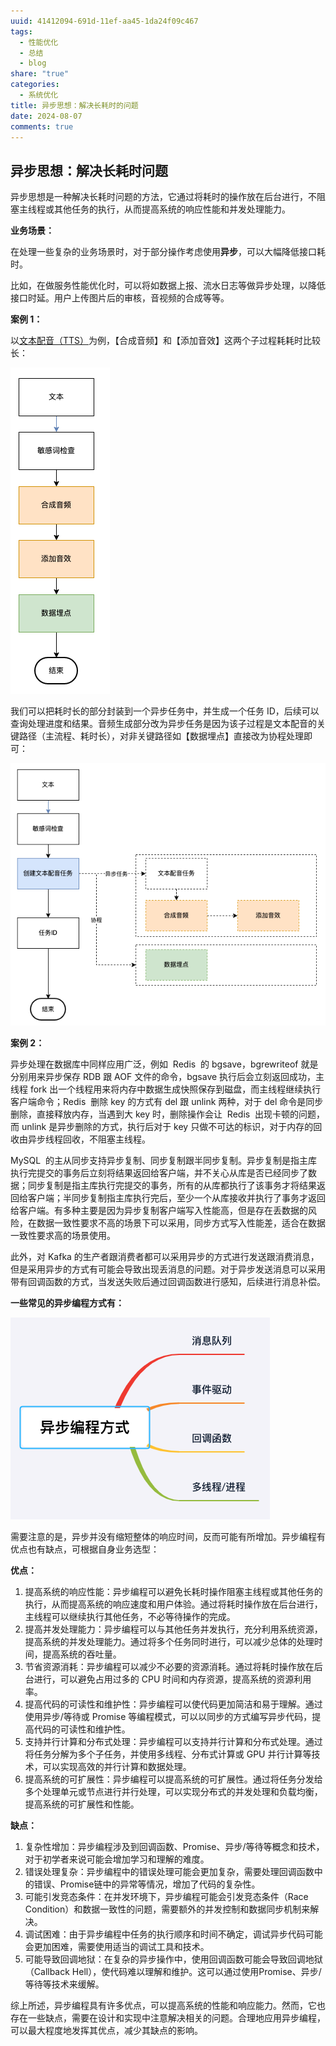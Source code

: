 ```yaml
---
uuid: 41412094-691d-11ef-aa45-1da24f09c467
tags:
  - 性能优化
  - 总结
  - blog
share: "true"
categories:
  - 系统优化
title: 异步思想：解决长耗时的问题
date: 2024-08-07
comments: true
---
```


## 异步思想：解决长耗时问题

异步思想是一种解决长耗时问题的方法，它通过将耗时的操作放在后台进行，不阻塞主线程或其他任务的执行，从而提高系统的响应性能和并发处理能力。

**业务场景：**

在处理一些复杂的业务场景时，对于部分操作考虑使用**异步**，可以大幅降低接口耗时。

比如，在做服务性能优化时，可以将如数据上报、流水日志等做异步处理，以降低接口时延。用户上传图片后的审核，音视频的合成等等。

**案例 1：**

以[文本配音（TTS）](https://kf.zenvideo.qq.com/help/doc?id=dcccf9045b50dca3)为例，【合成音频】和【添加音效】这两个子过程耗耗时比较长：

![](assets/images/8f6ddfe0832db6b1d7ea0f9e76ddeb77_MD5.png)

我们可以把耗时长的部分封装到一个异步任务中，并生成一个任务 ID，后续可以查询处理进度和结果。音频生成部分改为异步任务是因为该子过程是文本配音的关键路径（主流程、耗时长），对非关键路径如【数据埋点】直接改为协程处理即可：

![](assets/images/d4a2d43f6bff5383e547c2366f5240ff_MD5.png)

**案例 2：**

异步处理在数据库中同样应用广泛，例如  Redis  的 bgsave，bgrewriteof 就是分别用来异步保存 RDB 跟 AOF 文件的命令，bgsave 执行后会立刻返回成功，主线程 fork 出一个线程用来将内存中数据生成快照保存到磁盘，而主线程继续执行客户端命令；Redis  删除 key 的方式有 del 跟 unlink 两种，对于 del 命令是同步删除，直接释放内存，当遇到大 key 时，删除操作会让  Redis  出现卡顿的问题，而 unlink 是异步删除的方式，执行后对于 key 只做不可达的标识，对于内存的回收由异步线程回收，不阻塞主线程。

MySQL  的主从同步支持异步复制、同步复制跟半同步复制。异步复制是指主库执行完提交的事务后立刻将结果返回给客户端，并不关心从库是否已经同步了数据；同步复制是指主库执行完提交的事务，所有的从库都执行了该事务才将结果返回给客户端；半同步复制指主库执行完后，至少一个从库接收并执行了事务才返回给客户端。有多种主要是因为异步复制客户端写入性能高，但是存在丢数据的风险，在数据一致性要求不高的场景下可以采用，同步方式写入性能差，适合在数据一致性要求高的场景使用。

此外，对 Kafka 的生产者跟消费者都可以采用异步的方式进行发送跟消费消息，但是采用异步的方式有可能会导致出现丢消息的问题。对于异步发送消息可以采用带有回调函数的方式，当发送失败后通过回调函数进行感知，后续进行消息补偿。

**一些常见的异步编程方式有：**

![](assets/images/38d2fb76c1e1baf507a3ac2d27c8a10b_MD5.png)

需要注意的是，异步并没有缩短整体的响应时间，反而可能有所增加。异步编程有优点也有缺点，可根据自身业务选型：

**优点：**

1. 提高系统的响应性能：异步编程可以避免长耗时操作阻塞主线程或其他任务的执行，从而提高系统的响应速度和用户体验。通过将耗时操作放在后台进行，主线程可以继续执行其他任务，不必等待操作的完成。
2. 提高并发处理能力：异步编程可以与其他任务并发执行，充分利用系统资源，提高系统的并发处理能力。通过将多个任务同时进行，可以减少总体的处理时间，提高系统的吞吐量。
3. 节省资源消耗：异步编程可以减少不必要的资源消耗。通过将耗时操作放在后台进行，可以避免占用过多的 CPU 时间和内存资源，提高系统的资源利用率。
4. 提高代码的可读性和维护性：异步编程可以使代码更加简洁和易于理解。通过使用异步/等待或 Promise 等编程模式，可以以同步的方式编写异步代码，提高代码的可读性和维护性。
5. 支持并行计算和分布式处理：异步编程可以支持并行计算和分布式处理。通过将任务分解为多个子任务，并使用多线程、分布式计算或 GPU 并行计算等技术，可以实现高效的并行计算和数据处理。
6. 提高系统的可扩展性：异步编程可以提高系统的可扩展性。通过将任务分发给多个处理单元或节点进行并行处理，可以实现分布式的并发处理和负载均衡，提高系统的可扩展性和性能。

**缺点：**
1. 复杂性增加：异步编程涉及到回调函数、Promise、异步/等待等概念和技术，对于初学者来说可能会增加学习和理解的难度。
2. 错误处理复杂：异步编程中的错误处理可能会更加复杂，需要处理回调函数中的错误、Promise链中的异常等情况，增加了代码的复杂性。
3. 可能引发竞态条件：在并发环境下，异步编程可能会引发竞态条件（Race Condition）和数据一致性的问题，需要额外的并发控制和数据同步机制来解决。
4. 调试困难：由于异步编程中任务的执行顺序和时间不确定，调试异步代码可能会更加困难，需要使用适当的调试工具和技术。
5. 可能导致回调地狱：在复杂的异步操作中，使用回调函数可能会导致回调地狱（Callback Hell），使代码难以理解和维护。这可以通过使用Promise、异步/等待等技术来缓解。

综上所述，异步编程具有许多优点，可以提高系统的性能和响应能力。然而，它也存在一些缺点，需要在设计和实现中注意解决相关的问题。合理地应用异步编程，可以最大程度地发挥其优点，减少其缺点的影响。

